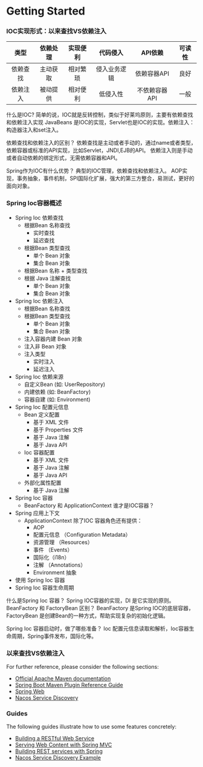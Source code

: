 # Getting Started

### IOC实现形式：以来查找VS依赖注入

|类型|依赖处理|实现便利|代码侵入|API依赖|可读性|
| :-----: | :-----: | :-----: | :-----: | :-----: | :-----: |
| 依赖查找 | 主动获取 | 相对繁琐 | 侵入业务逻辑 | 依赖容器API | 良好 |
| 依赖注入 | 被动提供 | 相对便利 | 低侵入性 | 不依赖容器API | 一般 |

什么是IOC?
 简单的说，IOC就是反转控制，类似于好莱坞原则，主要有依赖查找和依赖注入实现
 JavaBeans 是IOC的实现，Servlet也是IOC的实现。依赖注入：构造器注入和set注入。
 
依赖查找和依赖注入的区别？
 依赖查找是主动或者手动的，通过name或者类型，依赖容器或标准的API实现，比如Servlet，JNDI,EJB的API。
 依赖注入则是手动或者自动依赖的绑定形式，无需依赖容器和API。
  
Spring作为IOC有什么优势？
 典型的IOC管理，依赖查找和依赖注入。
 AOP实现，事务抽象，事件机制，SPI国际化扩展，强大的第三方整合，易测试，更好的面向对象。
 
 
### Spring Ioc容器概述
* Spring Ioc 依赖查找
    + 根据Bean 名称查找
        + 实时查找
        + 延迟查找
    + 根据Bean 类型查找
        + 单个 Bean 对象
        + 集合 Bean 对象
    + 根据Bean 名称 + 类型查找
    + 根据 Java 注解查找
        + 单个 Bean 对象
        + 集合 Bean 对象    
* Spring Ioc 依赖注入
    + 根据Bean 名称查找
    + 根据Bean 类型查找
        + 单个 Bean 对象
        + 集合 Bean 对象
    + 注入容器内建 Bean 对象
    + 注入非 Bean 对象
    + 注入类型
        + 实时注入
        + 延迟注入
* Spring Ioc 依赖来源
    + 自定义Bean (如: UserRepository)
    + 内建依赖   (如: BeanFactory)
    + 容器自建   (如: Environment)
* Spring Ioc 配置元信息
    + Bean 定义配置
        + 基于 XML 文件
        + 基于 Properties 文件
        + 基于 Java 注解
        + 基于 Java API 
    + Ioc 容器配置
        + 基于 XML 文件
        + 基于 Java 注解
        + 基于 Java API  
    + 外部化属性配置
        + 基于 Java 注解
* Spring Ioc 容器
    + BeanFactory 和 ApplicationContext 谁才是IOC容器？
* Spring 应用上下文
    + ApplicationContext 除了IOC 容器角色还有提供：
        + AOP 
        + 配置元信息 （Configuration Metadata）
        + 资源管理 （Resources）
        + 事件 （Events）
        + 国际化（i18n）
        + 注解 （Annotations）
        + Environment 抽象
* 使用 Spring Ioc 容器
* Spring Ioc 容器生命周期

什么是Spring Ioc 容器？
Spring IOC容器的实现，DI 是它实现的原则。
BeanFactory 和 FactoryBean 区别？
BeanFactory 是Spring IOC的底层容器，
FactoryBean 是创建Bean的一种方式，帮助实现复杂的初始化逻辑。

Spring Ioc 容器启动时，做了哪些准备？
Ioc 配置元信息读取和解析，Ioc容器生命周期，Spring事件发布，国际化等。




### 以来查找VS依赖注入 
For further reference, please consider the following sections:

* [Official Apache Maven documentation](https://maven.apache.org/guides/index.html)
* [Spring Boot Maven Plugin Reference Guide](https://docs.spring.io/spring-boot/docs/2.2.4.RELEASE/maven-plugin/)
* [Spring Web](https://docs.spring.io/spring-boot/docs/2.2.4.RELEASE/reference/htmlsingle/#boot-features-developing-web-applications)
* [Nacos Service Discovery](https://spring-cloud-alibaba-group.github.io/github-pages/hoxton/en-us/index.html#_spring_cloud_alibaba_nacos_discovery)

### Guides
The following guides illustrate how to use some features concretely:

* [Building a RESTful Web Service](https://spring.io/guides/gs/rest-service/)
* [Serving Web Content with Spring MVC](https://spring.io/guides/gs/serving-web-content/)
* [Building REST services with Spring](https://spring.io/guides/tutorials/bookmarks/)
* [Nacos Service Discovery Example](https://github.com/alibaba/spring-cloud-alibaba/blob/master/spring-cloud-alibaba-examples/nacos-example/nacos-discovery-example/readme.md)

